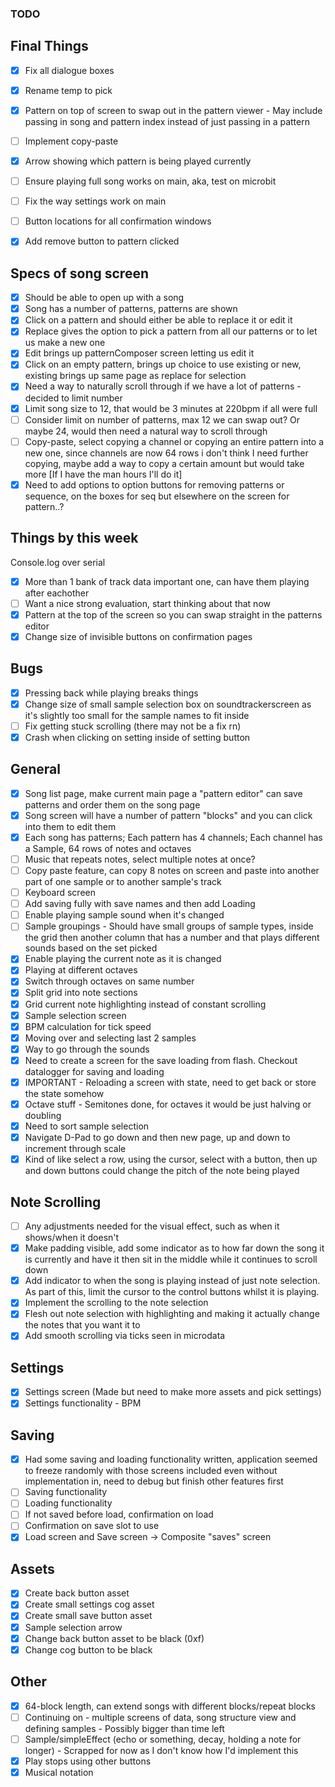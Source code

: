 ### TODO

## Final Things

-   [x] Fix all dialogue boxes
-   [x] Rename temp to pick
-   [x] Pattern on top of screen to swap out in the pattern viewer - May include passing in song and pattern index instead of just passing in a pattern
-   [ ] Implement copy-paste
-   [x] Arrow showing which pattern is being played currently
-   [ ] Ensure playing full song works on main, aka, test on microbit
-   [ ] Fix the way settings work on main

-   [ ] Button locations for all confirmation windows
-   [x] Add remove button to pattern clicked

## Specs of song screen

-   [x] Should be able to open up with a song
-   [x] Song has a number of patterns, patterns are shown
-   [x] Click on a pattern and should either be able to replace it or edit it
-   [x] Replace gives the option to pick a pattern from all our patterns or to let us make a new one
-   [x] Edit brings up patternComposer screen letting us edit it
-   [x] Click on an empty pattern, brings up choice to use existing or new, existing brings up same page as replace for selection
-   [x] Need a way to naturally scroll through if we have a lot of patterns - decided to limit number
-   [x] Limit song size to 12, that would be 3 minutes at 220bpm if all were full
-   [ ] Consider limit on number of patterns, max 12 we can swap out? Or maybe 24, would then need a natural way to scroll through
-   [ ] Copy-paste, select copying a channel or copying an entire pattern into a new one, since channels are now 64 rows i don't think I need further copying, maybe add a way to copy a certain amount but would take more [If I have the man hours I'll do it]
-   [x] Need to add options to option buttons for removing patterns or sequence, on the boxes for seq but elsewhere on the screen for pattern..?

## Things by this week

Console.log over serial

-   [x] More than 1 bank of track data important one, can have them playing after eachother
-   [ ] Want a nice strong evaluation, start thinking about that now
-   [x] Pattern at the top of the screen so you can swap straight in the patterns editor
-   [x] Change size of invisible buttons on confirmation pages

## Bugs

-   [x] Pressing back while playing breaks things
-   [x] Change size of small sample selection box on soundtrackerscreen as it's slightly too small for the sample names to fit inside
-   [ ] Fix getting stuck scrolling (there may not be a fix rn)
-   [x] Crash when clicking on setting inside of setting button

## General

-   [x] Song list page, make current main page a "pattern editor" can save patterns and order them on the song page
-   [x] Song screen will have a number of pattern "blocks" and you can click into them to edit them
-   [x] Each song has patterns; Each pattern has 4 channels; Each channel has a Sample, 64 rows of notes and octaves
-   [ ] Music that repeats notes, select multiple notes at once?
-   [ ] Copy paste feature, can copy 8 notes on screen and paste into another part of one sample or to another sample's track
-   [ ] Keyboard screen
-   [ ] Add saving fully with save names and then add Loading
-   [ ] Enable playing sample sound when it's changed
-   [ ] Sample groupings - Should have small groups of sample types, inside the grid then another column that has a number and that plays different sounds based on the set picked
-   [x] Enable playing the current note as it is changed
-   [x] Playing at different octaves
-   [x] Switch through octaves on same number
-   [x] Split grid into note sections
-   [x] Grid current note highlighting instead of constant scrolling
-   [x] Sample selection screen
-   [x] BPM calculation for tick speed
-   [x] Moving over and selecting last 2 samples
-   [x] Way to go through the sounds
-   [x] Need to create a screen for the save loading from flash. Checkout datalogger for saving and loading
-   [x] IMPORTANT - Reloading a screen with state, need to get back or store the state somehow
-   [x] Octave stuff - Semitones done, for octaves it would be just halving or doubling
-   [x] Need to sort sample selection
-   [x] Navigate D-Pad to go down and then new page, up and down to increment through scale
-   [x] Kind of like select a row, using the cursor, select with a button, then up and down buttons could change the pitch of the note being played

## Note Scrolling

-   [ ] Any adjustments needed for the visual effect, such as when it shows/when it doesn't
-   [x] Make padding visible, add some indicator as to how far down the song it is currently and have it then sit in the middle while it continues to scroll down
-   [x] Add indicator to when the song is playing instead of just note selection. As part of this, limit the cursor to the control buttons whilst it is playing.
-   [x] Implement the scrolling to the note selection
-   [x] Flesh out note selection with highlighting and making it actually change the notes that you want it to
-   [x] Add smooth scrolling via ticks seen in microdata

## Settings

-   [x] Settings screen (Made but need to make more assets and pick settings)
-   [x] Settings functionality - BPM

## Saving

-   [x] Had some saving and loading functionality written, application seemed to freeze randomly with those screens included even without implementation in, need to debug but finish other features first
-   [ ] Saving functionality
-   [ ] Loading functionality
-   [ ] If not saved before load, confirmation on load
-   [ ] Confirmation on save slot to use
-   [x] Load screen and Save screen -> Composite "saves" screen

## Assets

-   [x] Create back button asset
-   [x] Create small settings cog asset
-   [x] Create small save button asset
-   [x] Sample selection arrow
-   [x] Change back button asset to be black (0xf)
-   [x] Change cog button to be black

## Other

-   [x] 64-block length, can extend songs with different blocks/repeat blocks
-   [ ] Continuing on - multiple screens of data, song structure view and defining samples - Possibly bigger than time left
-   [ ] Sample/simpleEffect (echo or something, decay, holding a note for longer) - Scrapped for now as I don't know how I'd implement this
-   [x] Play stops using other buttons
-   [x] Musical notation
